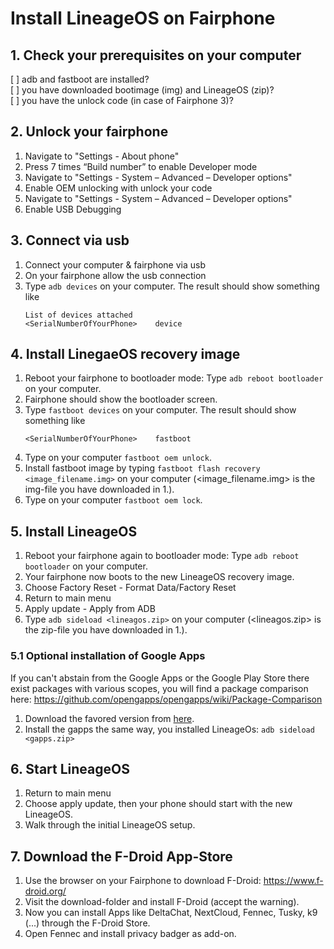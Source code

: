 # Install LineageOS on Fairphone

## 1. Check your prerequisites on your computer
[ ] adb and fastboot are installed?  
[ ] you have downloaded bootimage (img) and LineageOS (zip)?  
[ ] you have the unlock code (in case of Fairphone 3)?  

## 2. Unlock your fairphone
1. Navigate to "Settings - About phone"
1. Press 7 times “Build number” to enable Developer mode
1. Navigate to "Settings - System – Advanced – Developer options"
1. Enable OEM unlocking with unlock your code
1. Navigate to "Settings - System – Advanced – Developer options"
1. Enable USB Debugging

## 3. Connect via usb
1. Connect your computer & fairphone via usb
1. On your fairphone allow the usb connection
1. Type `adb devices` on your computer. The result should show something like   
   ```
   List of devices attached
   <SerialNumberOfYourPhone>	device
   ```

## 4. Install LinegaeOS recovery image
1. Reboot your fairphone to bootloader mode: Type `adb reboot bootloader` on your computer.
1. Fairphone should show the bootloader screen.
1. Type `fastboot devices` on your computer. The result should show something like
   ```
   <SerialNumberOfYourPhone>	fastboot
   ```
1. Type on your computer `fastboot oem unlock`.
1. Install fastboot image by typing `fastboot flash recovery <image_filename.img>` on your computer (<image_filename.img> is the img-file you have downloaded in 1.).
1. Type on your computer `fastboot oem lock`.

## 5. Install LineageOS
1. Reboot your fairphone again to bootloader mode: Type `adb reboot bootloader` on your computer.
1. Your fairphone now boots to the new LineageOS recovery image.
1. Choose Factory Reset - Format Data/Factory Reset
1. Return to main menu
1. Apply update - Apply from ADB
1. Type `adb sideload <lineagos.zip>` on your computer (<lineagos.zip> is the zip-file you have downloaded in 1.).

### 5.1 Optional installation of Google Apps
If you can't abstain from the Google Apps or the Google Play Store there exist packages with various scopes, you will find a package comparison here: https://github.com/opengapps/opengapps/wiki/Package-Comparison
1. Download the favored version from [here](https://opengapps.org/).
1. Install the gapps the same way, you installed LineageOs: `adb sideload <gapps.zip>`

## 6. Start LineageOS
1. Return to main menu
1. Choose apply update, then your phone should start with the new LineageOS.
1. Walk through the initial LineageOS setup.

## 7. Download the F-Droid App-Store
1. Use the browser on your Fairphone to download F-Droid: https://www.f-droid.org/
1. Visit the download-folder and install F-Droid (accept the warning).
1. Now you can install Apps like DeltaChat, NextCloud, Fennec, Tusky, k9 (...) through the F-Droid Store.
1. Open Fennec and install privacy badger as add-on.
